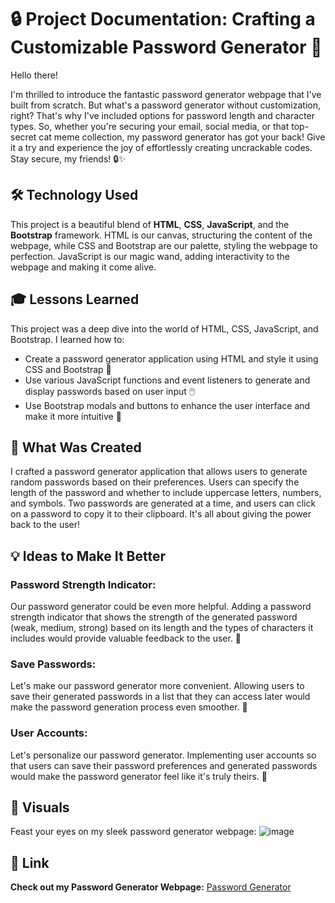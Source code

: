 # 🔒 Project Documentation: Crafting a Customizable Password Generator 🚀

Hello there!

I'm thrilled to introduce the fantastic password generator webpage that I've built from scratch. But what's a password generator without customization, right? That's why I've included options for password length and character types. So, whether you're securing your email, social media, or that top-secret cat meme collection, my password generator has got your back! Give it a try and experience the joy of effortlessly creating uncrackable codes. Stay secure, my friends! 🔒✨

## 🛠️ Technology Used
This project is a beautiful blend of **HTML**, **CSS**, **JavaScript**, and the **Bootstrap** framework. HTML is our canvas, structuring the content of the webpage, while CSS and Bootstrap are our palette, styling the webpage to perfection. JavaScript is our magic wand, adding interactivity to the webpage and making it come alive.

## 🎓 Lessons Learned
This project was a deep dive into the world of HTML, CSS, JavaScript, and Bootstrap. I learned how to:
- Create a password generator application using HTML and style it using CSS and Bootstrap 📝
- Use various JavaScript functions and event listeners to generate and display passwords based on user input 🖱️
- Use Bootstrap modals and buttons to enhance the user interface and make it more intuitive 🎨

## 🎨 What Was Created
I crafted a password generator application that allows users to generate random passwords based on their preferences. Users can specify the length of the password and whether to include uppercase letters, numbers, and symbols. Two passwords are generated at a time, and users can click on a password to copy it to their clipboard. It's all about giving the power back to the user!

## 💡 Ideas to Make It Better
### Password Strength Indicator:
Our password generator could be even more helpful. Adding a password strength indicator that shows the strength of the generated password (weak, medium, strong) based on its length and the types of characters it includes would provide valuable feedback to the user. 💪
### Save Passwords:
Let's make our password generator more convenient. Allowing users to save their generated passwords in a list that they can access later would make the password generation process even smoother. 📝
### User Accounts:
Let's personalize our password generator. Implementing user accounts so that users can save their password preferences and generated passwords would make the password generator feel like it's truly theirs. 🚀

## 📸 Visuals
Feast your eyes on my sleek password generator webpage:
![image](https://github.com/TommyDeLeon/password-generator/assets/144635056/13f2d11a-f155-48b9-a9dd-7350bc0f1485)


## 🔗 Link
**Check out my Password Generator Webpage:** [Password Generator](https://tommy-password-generator.netlify.app)
